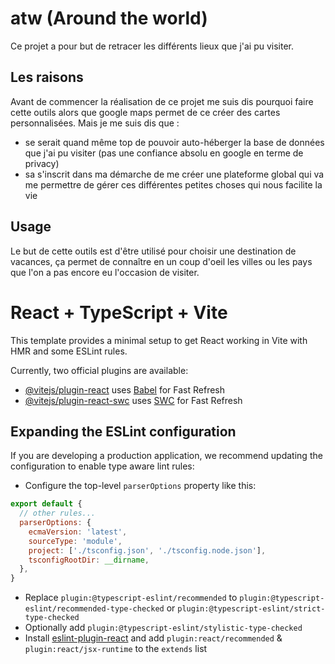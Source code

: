 # atw (Around the world)

Ce projet a pour but de retracer les différents lieux que j'ai pu visiter. 

## Les raisons

Avant de commencer la réalisation de ce projet me suis dis pourquoi faire cette outils alors que google maps permet de ce créer des cartes personnalisées.
Mais je me suis dis que : 
 - se serait quand même top de pouvoir auto-héberger la base de données que j'ai pu visiter (pas une confiance absolu en google en terme de privacy)
 - sa s'inscrit dans ma démarche de me créer une plateforme global qui va me permettre de gérer ces différentes petites choses qui nous facilite la vie

## Usage

Le but de cette outils est d'être utilisé pour choisir une destination de vacances, 
ça permet de connaître en un coup d'oeil les villes ou les pays que l'on a pas encore eu l'occasion de visiter.

# React + TypeScript + Vite

This template provides a minimal setup to get React working in Vite with HMR and some ESLint rules.

Currently, two official plugins are available:

- [@vitejs/plugin-react](https://github.com/vitejs/vite-plugin-react/blob/main/packages/plugin-react/README.md) uses [Babel](https://babeljs.io/) for Fast Refresh
- [@vitejs/plugin-react-swc](https://github.com/vitejs/vite-plugin-react-swc) uses [SWC](https://swc.rs/) for Fast Refresh

## Expanding the ESLint configuration

If you are developing a production application, we recommend updating the configuration to enable type aware lint rules:

- Configure the top-level `parserOptions` property like this:

```js
export default {
  // other rules...
  parserOptions: {
    ecmaVersion: 'latest',
    sourceType: 'module',
    project: ['./tsconfig.json', './tsconfig.node.json'],
    tsconfigRootDir: __dirname,
  },
}
```

- Replace `plugin:@typescript-eslint/recommended` to `plugin:@typescript-eslint/recommended-type-checked` or `plugin:@typescript-eslint/strict-type-checked`
- Optionally add `plugin:@typescript-eslint/stylistic-type-checked`
- Install [eslint-plugin-react](https://github.com/jsx-eslint/eslint-plugin-react) and add `plugin:react/recommended` & `plugin:react/jsx-runtime` to the `extends` list
